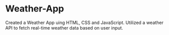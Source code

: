 # Weather-App
Created a Weather App uing HTML, CSS and JavaScript.
Utilized a weather API to fetch real-time weather data based on user input.
